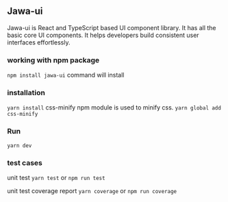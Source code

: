 ## Jawa-ui

Jawa-ui is React and TypeScript based UI component library. It has all the basic core UI components. It helps developers build consistent user interfaces effortlessly.

### working with npm package
`npm install jawa-ui` command will install 

### installation
`yarn install`
css-minify npm module is used to minify css.
`yarn global add css-minify`

### Run
`yarn dev`


### test cases

unit test
`yarn test` or `npm run test`

unit test coverage report
`yarn coverage` or `npm run coverage`
